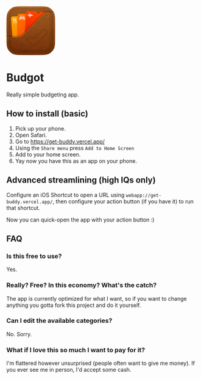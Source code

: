 <img src="./public/icon.png" height="128" />
<h1>Budgot</h1>

<p>Really simple budgeting app.</p>

<h2>How to install (basic)</h2>

1. Pick up your phone.
2. Open Safari.
3. Go to <a href="https://get-buddy.vercel.app/">https://get-buddy.vercel.app/</a>
4. Using the `Share menu` press `Add to Home Screen`
5. Add to your home screen.
6. Yay now you have this as an app on your phone.

<h2>Advanced streamlining (high IQs only)</h2>

<p>Configure an iOS Shortcut to open a URL using <code>webapp://get-buddy.vercel.app/</code>, then configure your action button (if you have it) to run that shortcut.</p>
<p>Now you can quick-open the app with your action button :)</p>

<h2>FAQ</h2>

<h3>Is this free to use?</h3>
<p>Yes.</p>

<h3>Really? Free? In this economy? What's the catch?</h3>
<p>The app is currently optimized for what I  want, so if you want to change anything you gotta fork this project and do it yourself.</p>

<h3>Can I edit the available categories?</h3>
<p>No. Sorry.</p>

<h3>What if I love this so much I want to pay for it?</h3>
<p>I'm flattered however unsurprised (people often want to give me money). If you ever see me in person, I'd accept some cash.</p>
